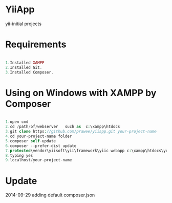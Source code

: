 YiiApp
======
yii-initial projects

Requirements
============
```php

1.Installed XAMPP
2.Installed Git.
3.Installed Composer.

```

Using on Windows with XAMPP by Composer
================
```php

1.open cmd
2.cd /path/of/webserver   such as  c:\xampp\htdocs
3.git clone https://github.com/prawee/yiiapp.git your-project-name
4.cd your-project-name folder
5.composer self-update
6.composer --prefer-dist update
7.protected\vendor\yiisoft\yii\framework\yiic webapp c:\xampp\htdocs\your-project-name 
8.typing yes 
9.localhost/your-project-name

```

Update
======
2014-09-29 adding default composer.json